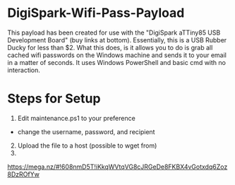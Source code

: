 # DigiSpark-Wifi-Pass-Payload
This payload has been created for use with the "DigiSpark aTTiny85 USB Development Board" (buy links at bottom).
Essentially, this is a USB Rubber Ducky for less than $2. What this does, is it allows you to do is grab all cached wifi passwords on the 
Windows machine and sends it to your email in a matter of seconds. It uses Windows PowerShell and basic cmd with no interaction.


# Steps for Setup

1) Edit maintenance.ps1 to your preference
* change the username, password, and recipient
2) Upload the file to a host (possible to wget from)
3)
https://mega.nz/#!608nmD5T!iKkqWVtqVG8cJRGeDe8FKBX4vGotxdq6Zoz8DzROfYw
